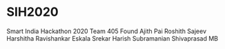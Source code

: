 # SIH2020
Smart India Hackathon 2020 
Team 405 Found
Ajith Pai
Roshith Sajeev
Harshitha Ravishankar
Eskala Srekar
Harish Subramanian
Shivaprasad MB